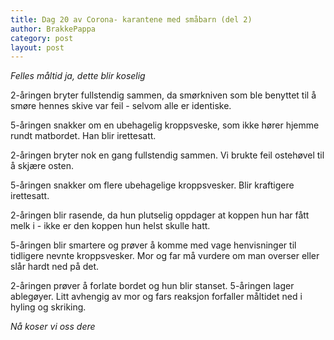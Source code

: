 ```yaml
---
title: Dag 20 av Corona- karantene med småbarn (del 2)
author: BrakkePappa
category: post
layout: post
---
```



*Felles måltid ja, dette blir koselig*

2-åringen bryter fullstendig sammen, da smørkniven som ble benyttet til å smøre hennes skive var feil - selvom alle er identiske.

5-åringen snakker om en ubehagelig kroppsveske, som ikke hører hjemme rundt matbordet. Han blir irettesatt.

2-åringen bryter nok en gang fullstendig sammen. Vi brukte feil ostehøvel til å skjære osten.

5-åringen snakker om flere ubehagelige kroppsvesker. Blir kraftigere irettesatt.

2-åringen blir rasende, da hun plutselig oppdager at koppen hun har fått melk i - ikke er den koppen hun helst skulle hatt.

5-åringen blir smartere og prøver å komme med vage henvisninger til tidligere nevnte kroppsvesker.
Mor og far må vurdere om man overser eller slår hardt ned på det. 

2-åringen prøver å forlate bordet og hun blir stanset. 5-åringen lager ablegøyer.
Litt avhengig av mor og fars reaksjon forfaller måltidet ned i hyling og skriking.

*Nå koser vi oss dere*
